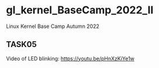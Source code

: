 # gl_kernel_BaseCamp_2022_II
Linux Kernel Base Camp Autumn 2022

## TASK05
Video of LED blinking: https://youtu.be/pHnXzKiYe1w
